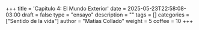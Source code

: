 +++
title = 'Capitulo 4: El Mundo Exterior'
date = 2025-05-23T22:58:08-03:00
draft = false
type = "ensayo"
description = ""
tags = []
categories = ["Sentido de la vida"]
author = "Matías Collado"
weight = 5
coffee = 10
+++

